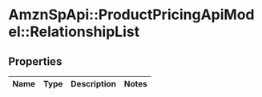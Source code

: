 # AmznSpApi::ProductPricingApiModel::RelationshipList

## Properties
Name | Type | Description | Notes
------------ | ------------- | ------------- | -------------

